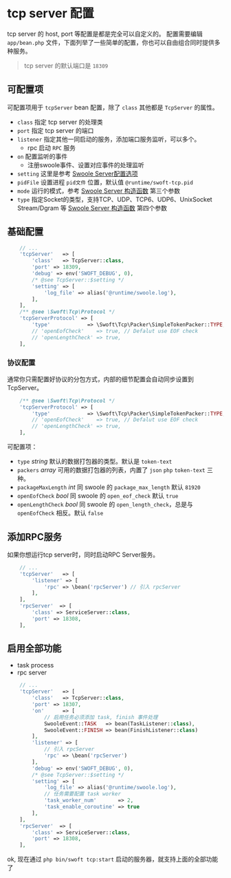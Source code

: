 # tcp server 配置

tcp server 的 host, port 等配置是都是完全可以自定义的。
配置需要编辑 `app/bean.php` 文件，下面列举了一些简单的配置，你也可以自由组合同时提供多种服务。

> tcp server 的默认端口是 `18309`

## 可配置项

可配置项用于 `tcpServer` bean 配置，除了 `class` 其他都是 `TcpServer` 的属性。

- `class` 指定 tcp server 的处理类
- `port` 指定 tcp server 的端口
- `listener` 指定其他一同启动的服务，添加端口服务监听，可以多个。
    - rpc 启动 `RPC` 服务
- `on` 配置监听的事件
    - 注册swoole事件、设置对应事件的处理监听
- `setting` 这里是参考 [Swoole Server配置选项](https://wiki.swoole.com/wiki/page/274.html)
- `pidFile` 设置进程 `pid文件` 位置，默认值 `@runtime/swoft-tcp.pid`
- `mode` 运行的模式，参考 [Swoole Server 构造函数](https://wiki.swoole.com/wiki/page/14.html) 第三个参数
- `type` 指定Socket的类型，支持TCP、UDP、TCP6、UDP6、UnixSocket Stream/Dgram 等 [Swoole Server 构造函数](https://wiki.swoole.com/wiki/page/14.html) 第四个参数

## 基础配置

```php
    // ...
    'tcpServer'   => [
        'class'   => TcpServer::class,
        'port' => 18309,
        'debug' => env('SWOFT_DEBUG', 0),
        /* @see TcpServer::$setting */
        'setting' => [
            'log_file' => alias('@runtime/swoole.log'),
        ],
    ],
    /** @see \Swoft\Tcp\Protocol */
    'tcpServerProtocol' => [
        'type'            => \Swoft\Tcp\Packer\SimpleTokenPacker::TYPE,
        // 'openEofCheck'    => true, // Defalut use EOF check
        // 'openLengthCheck' => true,
    ],
```

### 协议配置

通常你只需配置好协议的分包方式，内部的细节配置会自动同步设置到TcpServer。

```php
    /** @see \Swoft\Tcp\Protocol */
    'tcpServerProtocol' => [
        'type'            => \Swoft\Tcp\Packer\SimpleTokenPacker::TYPE,
        // 'openEofCheck'    => true, // Defalut use EOF check
        // 'openLengthCheck' => true,
    ],
```

可配置项：

- `type` _string_ 默认的数据打包器的类型。默认是 `token-text`
- `packers` _array_ 可用的数据打包器的列表，内置了 `json` `php` `token-text` 三种。
- `packageMaxLength` _int_ 同 swoole 的 `package_max_length` 默认 `81920`
- `openEofCheck` _bool_ 同 swoole 的 `open_eof_check` 默认 `true`
- `openLengthCheck` _bool_ 同 swoole 的 `open_length_check`，总是与 `openEofCheck` 相反。默认 `false`


## 添加RPC服务
 
如果你想运行tcp server时，同时启动RPC Server服务。

```php
    // ...
    'tcpServer'   => [
        'listener' => [
            'rpc' => \bean('rpcServer') // 引入 rpcServer
        ],
    ],
    'rpcServer'  => [
        'class' => ServiceServer::class,
        'port' => 18308,
    ],
```

## 启用全部功能

- task process
- rpc server

```php
    // ...
    'tcpServer'   => [
        'class'   => TcpServer::class,
        'port' => 18307,
        'on'      => [
            // 启用任务必须添加 task, finish 事件处理
            SwooleEvent::TASK   => bean(TaskListener::class),  
            SwooleEvent::FINISH => bean(FinishListener::class)
        ],
        'listener' => [
            // 引入 rpcServer
            'rpc' => \bean('rpcServer')
        ],
        'debug' => env('SWOFT_DEBUG', 0),
        /* @see TcpServer::$setting */
        'setting' => [
            'log_file' => alias('@runtime/swoole.log'),
            // 任务需要配置 task worker
            'task_worker_num'       => 2,
            'task_enable_coroutine' => true
        ],
    ],
    'rpcServer'  => [
        'class' => ServiceServer::class,
        'port' => 18308,
    ],
```

ok, 现在通过 `php bin/swoft tcp:start` 启动的服务器，就支持上面的全部功能了

